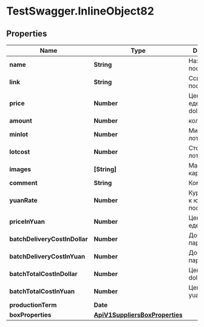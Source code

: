 # TestSwagger.InlineObject82

## Properties

Name | Type | Description | Notes
------------ | ------------- | ------------- | -------------
**name** | **String** | Название поставщика. | 
**link** | **String** | Ссылка на поставщика. | 
**price** | **Number** | Цена за еденицу, dollar | 
**amount** | **Number** | кол-во | 
**minlot** | **Number** | Минимальный лот. | 
**lotcost** | **Number** | Стоимость лота. | 
**images** | **[String]** | Массив картинок. | [optional] 
**comment** | **String** | Комментарий | 
**yuanRate** | **Number** | Курс доллара к юаню поставщика.  | [optional] 
**priceInYuan** | **Number** | Цена за еденицу, yuan | [optional] 
**batchDeliveryCostInDollar** | **Number** | Доставка партии, dollar | 
**batchDeliveryCostInYuan** | **Number** | Доставка партии, yuan | [optional] 
**batchTotalCostInDollar** | **Number** | Цена партии, dollar | [optional] 
**batchTotalCostInYuan** | **Number** | Цена партии, yuan | [optional] 
**productionTerm** | **Date** |  | [optional] 
**boxProperties** | [**ApiV1SuppliersBoxProperties**](ApiV1SuppliersBoxProperties.md) |  | [optional] 


